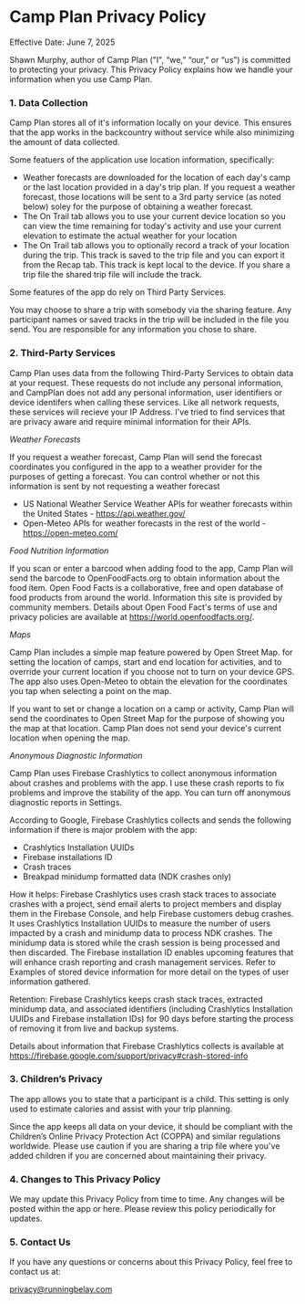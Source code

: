 # Camp Plan Privacy Policy
Effective Date: June 7, 2025

Shawn Murphy, author of Camp Plan ("I", “we,” “our,” or “us”) is committed to protecting your privacy. This Privacy Policy explains how we handle your information when you use Camp Plan.

### 1. Data Collection
Camp Plan stores all of it's information locally on your device. This ensures that the app works in the backcountry without service while also minimizing the amount of data collected.

Some featuers of the application use location information, specifically:
- Weather forecasts are downloaded for the location of each day's camp or the last location provided in a day's trip plan. If you request a weather forecast, those locations will be sent to a 3rd party service (as noted below) soley for the purpose of obtaining a weather forecast.
- The On Trail tab allows you to use your current device location so you can view the time remaining for today's activity and use your current elevation to estimate the actual weather for your location
- The On Trail tab allows you to optionally record a track of your location during the trip. This track is saved to the trip file and you can export it from the Recap tab. This track is kept local to the device. If you share a trip file the shared trip file will include the track.

Some features of the app do rely on Third Party Services.

You may choose to share a trip with somebody via the sharing feature. Any participant names or saved tracks in the trip will be included in the file you send. You are responsible for any information you chose to share. 

### 2. Third-Party Services
Camp Plan uses data from the following Third-Party Services to obtain data at your request. These requests do not include any personal information, and CampPlan does not add any personal information, user identifiers or device identifers when calling these services. Like all network requests, these services will recieve your IP Address. I've tried to find services that are privacy aware and require minimal information for their APIs.

*Weather Forecasts*

If you request a weather forecast, Camp Plan will send the forecast coordinates you configured in the app to a weather provider for the purposes of getting a forecast. You can control whether or not this information is sent by not requesting a weather forecast 

- US National Weather Service Weather APIs for weather forecasts within the United States - https://api.weather.gov/
- Open-Meteo APIs for weather forecasts in the rest of the world - https://open-meteo.com/


*Food Nutrition Information*

If you scan or enter a barcood when adding food to the app, Camp Plan will send the barcode to OpenFoodFacts.org to obtain information about the food item. Open Food Facts is a collaborative, free and open database of food products from around the world. Information this site is provided by community members. Details about Open Food Fact's terms of use and privacy policies are available at https://world.openfoodfacts.org/.


*Maps*

Camp Plan includes a simple map feature powered by Open Street Map. for setting the location of camps, start and end location for activities, and to override your current location if you choose not to turn on your device GPS. The app also uses Open-Meteo to obtain the elevation for the coordinates you tap when selecting a point on the map.

If you want to set or change a location on a camp or activity, Camp Plan will send the coordinates to Open Street Map for the purpose of showing you the map at that location. Camp Plan does not send your device's current location when opening the map.

*Anonymous Diagnostic Information*

Camp Plan uses Firebase Crashlytics to collect anonymous information about crashes and problems with the app. I use these crash reports to fix problems and improve the stability of the app. You can turn off anonymous diagnostic reports in Settings.

According to Google, Firebase Crashlytics collects and sends the following information if there is major problem with the app:
- Crashlytics Installation UUIDs
- Firebase installations ID
- Crash traces
- Breakpad minidump formatted data (NDK crashes only)

How it helps: Firebase Crashlytics uses crash stack traces to associate crashes with a project, send email alerts to project members and display them in the Firebase Console, and help Firebase customers debug crashes. It uses Crashlytics Installation UUIDs to measure the number of users impacted by a crash and minidump data to process NDK crashes. The minidump data is stored while the crash session is being processed and then discarded. The Firebase installation ID enables upcoming features that will enhance crash reporting and crash management services. Refer to Examples of stored device information for more detail on the types of user information gathered.

Retention: Firebase Crashlytics keeps crash stack traces, extracted minidump data, and associated identifiers (including Crashlytics Installation UUIDs and Firebase installation IDs) for 90 days before starting the process of removing it from live and backup systems.

Details about information that Firebase Crashlytics collects is available at https://firebase.google.com/support/privacy#crash-stored-info 


### 3. Children’s Privacy
The app allows you to state that a participant is a child. This setting is only used to estimate calories and assist with your trip planning.

Since the app keeps all data on your device, it should be compliant with the Children’s Online Privacy Protection Act (COPPA) and similar regulations worldwide. Please use caution if you are sharing a trip file where you've added children if you are concerned about maintaining their privacy.

### 4. Changes to This Privacy Policy
We may update this Privacy Policy from time to time. Any changes will be posted within the app or here. Please review this policy periodically for updates.

### 5. Contact Us
If you have any questions or concerns about this Privacy Policy, feel free to contact us at:

privacy@runningbelay.com

